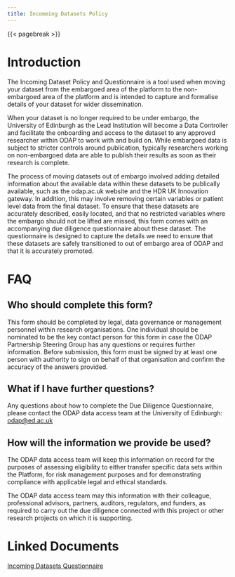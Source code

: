 ```yaml
---
title: Incomeing Datasets Policy
---
```


{{< pagebreak >}}
# Introduction

The Incoming Dataset Policy and Questionnaire is a tool used when moving your dataset from the embargoed area of the platform to the non-embargoed area of the platform and is intended to capture and formalise details of your dataset for wider dissemination.

When your dataset is no longer required to be under embargo, the University of Edinburgh as the Lead Institution will become a Data Controller and facilitate the onboarding and access to the dataset to any approved researcher within ODAP to work with and build on. While embargoed data is subject to stricter controls around publication, typically researchers working on non-embargoed data are able to publish their results as soon as their research is complete.

The process of moving datasets out of embargo involved adding detailed information about the available data within these datasets to be publically available, such as the odap.ac.uk website and the HDR UK Innovation gateway. In addition, this may involve removing certain variables or patient level data from the final dataset. To ensure that these datasets are accurately described, easily located, and that no restricted variables where the embargo should not be lifted are missed, this form comes with an accompanying due diligence questionnaire about these dataset. The questionnaire is designed to capture the details we need to ensure that these datasets are safely transitioned to out of embargo area of ODAP and that it is accurately promoted.

# FAQ

## Who should complete this form?

This form should be completed by legal, data governance or management personnel within research organisations. One individual should be nominated to be the key contact person for this form in case the ODAP Partnership Steering Group has any questions or requires further information. Before submission, this form must be signed by at least one person with authority to sign on behalf of that organisation and confirm the accuracy of the answers provided.

## What if I have further questions?

Any questions about how to complete the Due Diligence Questionnaire, please contact the ODAP data access team at the University of Edinburgh: odap@ed.ac.uk

## How will the information we provide be used?

The ODAP data access team will keep this information on record for the purposes of assessing eligibility to either transfer specific data sets within the Platform, for risk management purposes and for demonstrating compliance with applicable legal and ethical standards. 

The ODAP data access team may this information with their colleague, professional advisors, partners, auditors, regulators, and funders, as required to carry out the due diligence connected with this project or other research projects on which it is supporting.

# Linked Documents

[Incoming Datasets Questionnaire](https://github.com/odap-ac-uk/manual/blob/master/_policy_documents/auto-generated/Form_IncomingDatasetsQuestionnaire_v0.4.docx)

